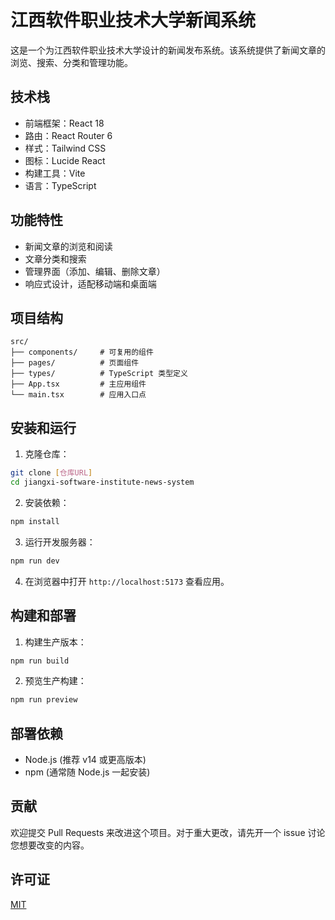 # 江西软件职业技术大学新闻系统

这是一个为江西软件职业技术大学设计的新闻发布系统。该系统提供了新闻文章的浏览、搜索、分类和管理功能。

## 技术栈

- 前端框架：React 18
- 路由：React Router 6
- 样式：Tailwind CSS
- 图标：Lucide React
- 构建工具：Vite
- 语言：TypeScript

## 功能特性

- 新闻文章的浏览和阅读
- 文章分类和搜索
- 管理界面（添加、编辑、删除文章）
- 响应式设计，适配移动端和桌面端

## 项目结构

```
src/
├── components/     # 可复用的组件
├── pages/          # 页面组件
├── types/          # TypeScript 类型定义
├── App.tsx         # 主应用组件
└── main.tsx        # 应用入口点
```

## 安装和运行

1. 克隆仓库：

```bash
git clone [仓库URL]
cd jiangxi-software-institute-news-system
```

2. 安装依赖：

```bash
npm install
```

3. 运行开发服务器：

```bash
npm run dev
```

4. 在浏览器中打开 `http://localhost:5173` 查看应用。

## 构建和部署

1. 构建生产版本：

```bash
npm run build
```

2. 预览生产构建：

```bash
npm run preview
```

## 部署依赖

- Node.js (推荐 v14 或更高版本)
- npm (通常随 Node.js 一起安装)

## 贡献

欢迎提交 Pull Requests 来改进这个项目。对于重大更改，请先开一个 issue 讨论您想要改变的内容。

## 许可证

[MIT](https://choosealicense.com/licenses/mit/)